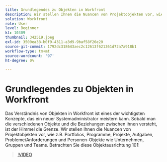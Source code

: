 ```yaml
---
title: Grundlegendes zu Objekten in Workfront
description: Wir stellen Ihnen die Nuancen von Projektobjekten vor, wie z.B. Portfolios, Programme, Projekte, Aufgaben, Probleme/Anforderungen und Personen-Objekte wie Unternehmen, Gruppen und Teams.
solution: Workfront
role: User
level: Beginner
kt: 10309
thumbnail: 342519.jpeg
exl-id: 3500ea38-b0f9-4311-a3d9-9baf58f26e20
source-git-commit: 1792dc318643aec2c12613f621361d72a7a918b1
workflow-type: tm+mt
source-wordcount: '97'
ht-degree: 0%

---
```


# Grundlegendes zu Objekten in Workfront

Das Verständnis von Objekten in Workfront ist eines der wichtigsten Konzepte, das ein neuer Systemadministrator meistern kann. Sobald man die verschiedenen Objekte und die Beziehungen zwischen ihnen versteht, ist der Himmel die Grenze. Wir stellen Ihnen die Nuancen von Projektobjekten vor, wie z.B. Portfolios, Programme, Projekte, Aufgaben, Probleme/Anforderungen und Personen-Objekte wie Unternehmen, Gruppen und Teams. Betrachten Sie diese Objektausrichtung 101!

>[!VIDEO](https://video.tv.adobe.com/v/342519/?quality=12&learn=on)

